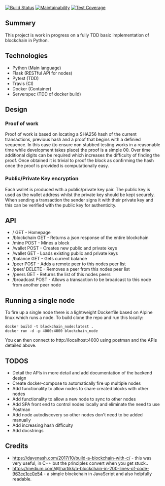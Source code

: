 [![Build Status](https://travis-ci.org/thielsen/blockchain.svg?branch=master)](https://travis-ci.org/thielsen/blockchain) [![Maintainability](https://api.codeclimate.com/v1/badges/69b4f8731d960968c671/maintainability)](https://codeclimate.com/github/thielsen/blockchain/maintainability) [![Test Coverage](https://api.codeclimate.com/v1/badges/69b4f8731d960968c671/test_coverage)](https://codeclimate.com/github/thielsen/blockchain/test_coverage)

## Summary

This project is work in progress on a fully TDD basic implementation of blockchain in Python. 

## Technologies

- Python (Main language)
- Flask (RESTful API for nodes)
- Pytest (TDD)
- Travis (CI)
- Docker (Container)
- Serverspec (TDD of docker build)

## Design

### Proof of work
Proof of work is based on locating a SHA256 hash of the current transactions, previous hash and a proof that begins with a definied sequence. In this case (to ensure non stubbed testing works in a reasonable time while development takes place) the proof is a simple 00. Over time additional digits can be required which increases the difficulty of finding the proof. Once obtained it is trivial to proof the block as confirming the hash once the proof is provided is computationally easy.

### Public/Private Key encryption
Each wallet is produced with a public/private key pair. The public key is used as the wallet address whilst the private key should be kept securely. When sending a transaction the sender signs it with their private key and this can be verified with the public key for authenticity.

## API

- /             GET - Homepage
- /blockchain   GET - Returns a json response of the entire blockchain
- /mine         POST - Mines a block
- /wallet       POST - Creates new public and private keys
- /wallet       GET - Loads existing public and private keys
- /balance      GET - Gets current balance
- /peer         POST - Adds a remote peer to this nodes peer list
- /peer/<url>   DELETE - Removes a peer from this nodes peer list
- /peers        GET - Returns the list of this nodes peers
- /broadcast    POST - Allows a transaction to be broadcast to this node from another peer node
  
## Running a single node
 
To fire up a single node there is a lightweight Dockerfile based on Alpine linux which runs a node. To build clone the repo and run this locally:
 
 ```
 docker build -t blockchain_node:latest . 
 docker run -d -p 4000:4000 blockchain_node
 ```
You can then connect to http://localhost:4000 using postman and the APIs detailed above.

## TODOS

- Detail the APIs in more detail and add documentation of the backend design
- Create docker-compose to automatically fire up multiple nodes
- Add functionality to allow nodes to share created blocks with other nodes
- Add functionality to allow a new node to sync to other nodes
- Add SPA front end to control nodes locally and eliminate the need to use Postman
- Add node autodiscovery so other nodes don't need to be added manually
- Add increasing hash difficulty
- Add docstrings

## Credits

- https://davenash.com/2017/10/build-a-blockchain-with-c/ - this was very useful, in C++ but the principles convert when you get stuck..
- https://medium.com/@lhartikk/a-blockchain-in-200-lines-of-code-963cc1cc0e54 - a simple blockchain in JavaScript and also helpfully readable.
